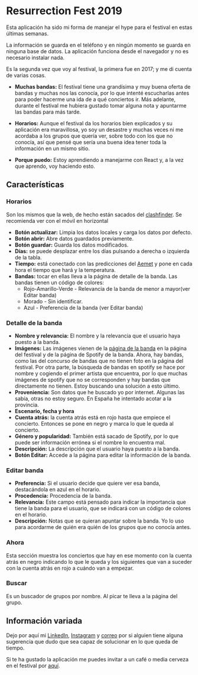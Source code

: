 # Resurrection Fest 2019

Esta aplicación ha sido mi forma de manejar el hype para el festival en estas últimas semanas. 

La información se guarda en el teléfono y en ningún momento se guarda en ninguna base de datos. La aplicación funciona desde el navegador y no es necesario instalar nada.

Es la segunda vez que voy al festival, la primera fue en 2017; y me di cuenta de varias cosas. 

- **Muchas bandas:** El festival tiene una grandísima y muy buena oferta de bandas y muchas nos las conocía, por lo que intenté escucharlas antes para poder hacerme una ida de a qué conciertos ir. Más adelante, durante el festival me hubiera gustado tomar alguna nota y apuntarme las bandas para más tarde.

- **Horarios:** Aunque el festival da los horarios bien explicados y su aplicación era maravillosa, yo soy un desastre y muchas veces ni me acordaba a los grupos que quería ver, sobre todo con los que no conocía, así que pensé que sería una buena idea tener toda la información en un mismo sitio.

- **Porque puedo:** Estoy aprendiendo a manejarme con React y, a la vez que aprendo, voy haciendo esto.

## Características

### Horarios
Son los mismos que la web, de hecho están sacados del [clashfinder](https://clashfinder.com/s/resurrectionfesteg2019/). Se recomienda ver con el móvil en horizontal

- **Botón actualizar:** Limpia los datos locales y carga los datos por defecto.
- **Botón abrir:** Abre datos guardados previamente.
- **Botón guardar:** Guarda los datos modificados.
- **Días:** se puede desplazar entre los días pulsando a derecha o izquierda de la tabla.
- **Tiempo:** está conectado con las predicciones del [Aemet](http://www.aemet.es/es/eltiempo/prediccion/municipios/horas/viveiro-id27066) y pone en cada hora el tiempo que hará y la temperatura.
- **Bandas:** tocar en ellas lleva a la página de detalle de la banda. Las bandas tienen un código de colores:
    * Rojo-Amarillo-Verde - Relevancia de la banda de menor a mayor(ver Editar banda)
    * Morado - Sin identificar.
    * Azul - Preferencia de la banda (ver Editar banda) 

### Detalle de la banda

- **Nombre y relevancia:** El nombre y la relevancia que el usuario haya puesto a la banda.
- **Imágenes:** Las imágenes vienen de la [página de la banda](http://www.resurrectionfest.es/bands/) en la página del festival y de la página de Spotify de la banda. Ahora, hay bandas, como las del concurso de bandas que no tienen foto en la página del festival. Por otra parte, la búsqueda de bandas en spotify se hace por nombre y cogiendo el primer artista que encuentra, por lo que muchas imágenes de spotify que no se corresponden y hay bandas que directamente no tienen. Estoy buscando una solución a esto último.
- **Proveniencia:** Son datos que he buscado yo por internet. Algunas las sabía, otras no estoy seguro. En España he intentado acotar a la provincia.
- **Escenario, fecha y hora**
- **Cuenta atrás:** la cuenta atrás está en rojo hasta que empiece el concierto. Entonces se pone en negro y marca lo que le queda al concierto.
- **Género y popularidad:** También está sacado de Spotify, por lo que puede ser información errónea si el nombre lo encuentra mal.
- **Descripción:** La descripción que el usuario haya puesto a la banda.
- **Botón Editar:** Accede a la página para editar la información de la banda.

### Editar banda

- **Preferencia:** Si el usuario decide que quiere ver esa banda, destacándola en azul en el horario.
- **Procedencia:** Procedencia de la banda.
- **Relevancia:** Este campo está pensado para indicar la importancia que tiene la banda para el usuario, que se indicará con un código de colores en el horario.
- **Descripción:** Notas que se quieran apuntar sobre la banda. Yo lo uso para acordarme de quién era quién de los grupos que no conocía antes.

### Ahora

Esta sección muestra los conciertos que hay en ese momento con la cuenta atrás en negro indicando lo que le queda y los siguientes que van a suceder con la cuenta atrás en rojo a cuándo van a empezar.

### Buscar
Es un buscador de grupos por nombre. Al picar te lleva a la página del grupo.

## Información variada

Dejo por aquí mi [LinkedIn](https://www.linkedin.com/in/miguel-izquierdo-hidalgo-04950679/), [Instagram](https://www.instagram.com/michael_left90/) y [correo](mailto:miguel.izquierdo.hidalgo@gmail.com) por si alguien tiene alguna sugerencia que dudo que sea capaz de solucionar en lo que queda de tiempo.

Si te ha gustado la aplicación me puedes invitar a un café o media cerveza en el festival por [aquí](https://ko-fi.com/leftidos).